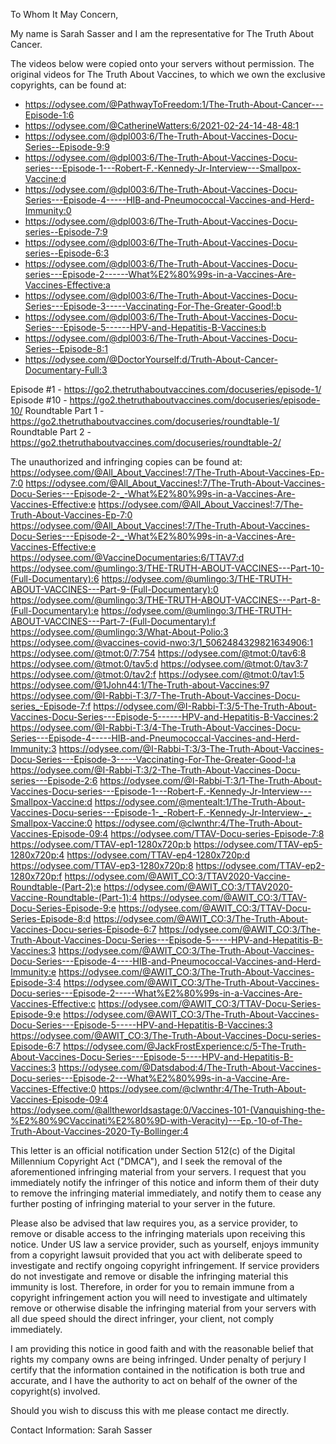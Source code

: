 To Whom It May Concern,

My name is Sarah Sasser and I am the representative for The Truth About Cancer.

The videos below were copied onto your servers without permission. The original videos for The Truth About Vaccines, to which we own the exclusive copyrights, can be found at:

- https://odysee.com/@PathwayToFreedom:1/The-Truth-About-Cancer---Episode-1:6
- https://odysee.com/@CatherineWatters:6/2021-02-24-14-48-48:1
- https://odysee.com/@dpl003:6/The-Truth-About-Vaccines-Docu-Series--Episode-9:9
- https://odysee.com/@dpl003:6/The-Truth-About-Vaccines-Docu-series---Episode-1---Robert-F.-Kennedy-Jr-Interview---Smallpox-Vaccine:d
- https://odysee.com/@dpl003:6/The-Truth-About-Vaccines-Docu-Series---Episode-4-----HIB-and-Pneumococcal-Vaccines-and-Herd-Immunity:0
- https://odysee.com/@dpl003:6/The-Truth-About-Vaccines-Docu-series--Episode-7:9
- https://odysee.com/@dpl003:6/The-Truth-About-Vaccines-Docu-series--Episode-6:3
- https://odysee.com/@dpl003:6/The-Truth-About-Vaccines-Docu-series---Episode-2------What%E2%80%99s-in-a-Vaccines-Are-Vaccines-Effective:a
- https://odysee.com/@dpl003:6/The-Truth-About-Vaccines-Docu-Series---Episode-3-----Vaccinating-For-The-Greater-Good!:b
- https://odysee.com/@dpl003:6/The-Truth-About-Vaccines-Docu-Series---Episode-5------HPV-and-Hepatitis-B-Vaccines:b
- https://odysee.com/@dpl003:6/The-Truth-About-Vaccines-Docu-Series--Episode-8:1
- https://odysee.com/@DoctorYourself:d/Truth-About-Cancer-Documentary-Full:3

Episode #1 - https://go2.thetruthaboutvaccines.com/docuseries/episode-1/ Episode #10 - https://go2.thetruthaboutvaccines.com/docuseries/episode-10/ Roundtable Part 1 - https://go2.thetruthaboutvaccines.com/docuseries/roundtable-1/ Roundtable Part 2 -https://go2.thetruthaboutvaccines.com/docuseries/roundtable-2/

The unauthorized and infringing copies can be found at:
https://odysee.com/@All_About_Vaccines!:7/The-Truth-About-Vaccines-Ep-7:0
https://odysee.com/@All_About_Vaccines!:7/The-Truth-About-Vaccines-Docu-Series---Episode-2-_-What%E2%80%99s-in-a-Vaccines-Are-Vaccines-Effective:e
https://odysee.com/@All_About_Vaccines!:7/The-Truth-About-Vaccines-Ep-7:0
https://odysee.com/@All_About_Vaccines!:7/The-Truth-About-Vaccines-Docu-Series---Episode-2-_-What%E2%80%99s-in-a-Vaccines-Are-Vaccines-Effective:e
https://odysee.com/@VaccineDocumentaries:6/TTAV7:d
https://odysee.com/@umlingo:3/THE-TRUTH-ABOUT-VACCINES---Part-10-(Full-Documentary):6
https://odysee.com/@umlingo:3/THE-TRUTH-ABOUT-VACCINES---Part-9-(Full-Documentary):0
https://odysee.com/@umlingo:3/THE-TRUTH-ABOUT-VACCINES---Part-8-(Full-Documentary):e
https://odysee.com/@umlingo:3/THE-TRUTH-ABOUT-VACCINES---Part-7-(Full-Documentary):f
https://odysee.com/@umlingo:3/What-About-Polio:3
https://odysee.com/@vaccines-covid-nwo:3/1_5062484329821634906:1
https://odysee.com/@tmot:0/7:754
https://odysee.com/@tmot:0/tav6:8
https://odysee.com/@tmot:0/tav5:d
https://odysee.com/@tmot:0/tav3:7
https://odysee.com/@tmot:0/tav2:f
https://odysee.com/@tmot:0/tav1:5
https://odysee.com/@1John44:1/The-Truth-about-Vaccines:97
https://odysee.com/@I-Rabbi-T:3/7-The-Truth-About-Vaccines-Docu-series_-Episode-7:f
https://odysee.com/@I-Rabbi-T:3/5-The-Truth-About-Vaccines-Docu-Series---Episode-5------HPV-and-Hepatitis-B-Vaccines:2
https://odysee.com/@I-Rabbi-T:3/4-The-Truth-About-Vaccines-Docu-Series---Episode-4-----HIB-and-Pneumococcal-Vaccines-and-Herd-Immunity:3
https://odysee.com/@I-Rabbi-T:3/3-The-Truth-About-Vaccines-Docu-Series---Episode-3-----Vaccinating-For-The-Greater-Good-!:a
https://odysee.com/@I-Rabbi-T:3/2-The-Truth-About-Vaccines-Docu-series---Episode-2:6
https://odysee.com/@I-Rabbi-T:3/1-The-Truth-About-Vaccines-Docu-series---Episode-1---Robert-F.-Kennedy-Jr-Interview---Smallpox-Vaccine:d
https://odysee.com/@mentealt:1/The-Truth-About-Vaccines-Docu-series---Episode-1-_-Robert-F.-Kennedy-Jr-Interview-_-Smallpox-Vaccine:0
https://odysee.com/@clwnthr:4/The-Truth-About-Vaccines-Episode-09:4
https://odysee.com/TTAV-Docu-series-Episode-7:8
https://odysee.com/TTAV-ep1-1280x720p:b
https://odysee.com/TTAV-ep5-1280x720p:4
https://odysee.com/TTAV-ep4-1280x720p:d
https://odysee.com/TTAV-ep3-1280x720p:8
https://odysee.com/TTAV-ep2-1280x720p:f
https://odysee.com/@AWIT_CO:3/TTAV2020-Vaccine-Roundtable-(Part-2):e
https://odysee.com/@AWIT_CO:3/TTAV2020-Vaccine-Roundtable-(Part-1):4
https://odysee.com/@AWIT_CO:3/TTAV-Docu-Series-Episode-9:e
https://odysee.com/@AWIT_CO:3/TTAV-Docu-Series-Episode-8:d
https://odysee.com/@AWIT_CO:3/The-Truth-About-Vaccines-Docu-series-Episode-6:7
https://odysee.com/@AWIT_CO:3/The-Truth-About-Vaccines-Docu-Series---Episode-5-----HPV-and-Hepatitis-B-Vaccines:3
https://odysee.com/@AWIT_CO:3/The-Truth-About-Vaccines-Docu-Series---Episode-4----HIB-and-Pneumococcal-Vaccines-and-Herd-Immunity:e
https://odysee.com/@AWIT_CO:3/The-Truth-About-Vaccines-Episode-3:4
https://odysee.com/@AWIT_CO:3/The-Truth-About-Vaccines-Docu-series---Episode-2-----What%E2%80%99s-in-a-Vaccines-Are-Vaccines-Effective:c
https://odysee.com/@AWIT_CO:3/TTAV-Docu-Series-Episode-9:e
https://odysee.com/@AWIT_CO:3/The-Truth-About-Vaccines-Docu-Series---Episode-5-----HPV-and-Hepatitis-B-Vaccines:3
https://odysee.com/@AWIT_CO:3/The-Truth-About-Vaccines-Docu-series-Episode-6:7
https://odysee.com/@JackFrostExperience:c/5-The-Truth-About-Vaccines-Docu-Series---Episode-5----HPV-and-Hepatitis-B-Vaccines:3
https://odysee.com/@Datsdabod:4/The-Truth-About-Vaccines-Docu-series---Episode-2---What%E2%80%99s-in-a-Vaccine-Are-Vaccines-Effective:0
https://odysee.com/@clwnthr:4/The-Truth-About-Vaccines-Episode-09:4
https://odysee.com/@alltheworldsastage:0/Vaccines-101-(Vanquishing-the-%E2%80%9CVaccinati%E2%80%9D-with-Veracity)---Ep.-10-of-The-Truth-About-Vaccines-2020-Ty-Bollinger:4

This letter is an official notification under Section 512(c) of the Digital Millennium Copyright Act ("DMCA"), and I seek the removal of the aforementioned infringing material from your servers. I request that you immediately notify the infringer of this notice and inform them of their duty to remove the infringing material immediately, and notify them to cease any further posting of infringing material to your server in the future.

Please also be advised that law requires you, as a service provider, to remove or disable access to the infringing materials upon receiving this notice. Under US law a service provider, such as yourself, enjoys immunity from a copyright lawsuit provided that you act with deliberate speed to investigate and rectify ongoing copyright infringement. If service providers do not investigate and remove or disable the infringing material this immunity is lost. Therefore, in order for you to remain immune from a copyright infringement action you will need to investigate and ultimately remove or otherwise disable the infringing material from your servers with all due speed should the direct infringer, your client, not comply immediately.

I am providing this notice in good faith and with the reasonable belief that rights my company owns are being infringed. Under penalty of perjury I certify that the information contained in the notification is both true and accurate, and I have the authority to act on behalf of the owner of the copyright(s) involved.

Should you wish to discuss this with me please contact me directly.

Contact Information:
Sarah Sasser

